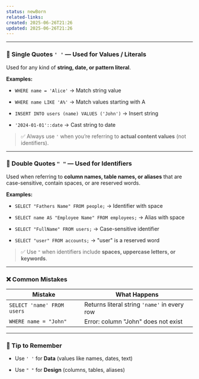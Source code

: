 ```yaml
---
status: newBorn
related-links: 
created: 2025-06-26T21:26
updated: 2025-06-26T21:26
---
```

---

### 🔶 Single Quotes `' '` — Used for **Values / Literals**

Used for any kind of **string, date, or pattern literal**.

**Examples:**

- `WHERE name = 'Alice'` → Match string value
    
- `WHERE name LIKE 'A%'` → Match values starting with A
    
- `INSERT INTO users (name) VALUES ('John')` → Insert string
    
- `'2024-01-01'::date` → Cast string to date
    

> ✅ Always use `'` when you’re referring to **actual content values** (not identifiers).

---

### 🔷 Double Quotes `" "` — Used for **Identifiers**

Used when referring to **column names, table names, or aliases** that are case-sensitive, contain spaces, or are reserved words.

**Examples:**

- `SELECT "Fathers Name" FROM people;` → Identifier with space
    
- `SELECT name AS "Employee Name" FROM employees;` → Alias with space
    
- `SELECT "FullName" FROM users;` → Case-sensitive identifier
    
- `SELECT "user" FROM accounts;` → "user" is a reserved word
    

> ✅ Use `"` when identifiers include **spaces, uppercase letters, or keywords**.

---

### ❌ Common Mistakes

|Mistake|What Happens|
|---|---|
|`SELECT 'name' FROM users`|Returns literal string `'name'` in every row|
|`WHERE name = "John"`|Error: column "John" does not exist|

---

### 🧠 Tip to Remember

- Use `' '` for **Data** (values like names, dates, text)
    
- Use `" "` for **Design** (columns, tables, aliases)

